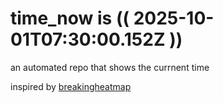 # time_now is (( 2025-10-01T07:30:00.152Z ))

an automated repo that shows the currnent time

inspired by [breakingheatmap](https://github.com/breakingheatmap/breakingheatmap)